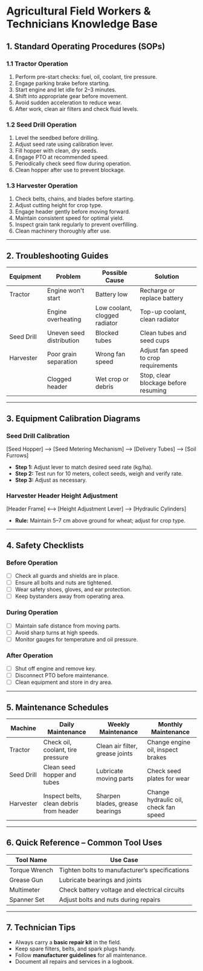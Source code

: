 # Agricultural Field Workers & Technicians Knowledge Base

## 1. Standard Operating Procedures (SOPs)

### **1.1 Tractor Operation**
1. Perform pre-start checks: fuel, oil, coolant, tire pressure.
2. Engage parking brake before starting.
3. Start engine and let idle for 2–3 minutes.
4. Shift into appropriate gear before movement.
5. Avoid sudden acceleration to reduce wear.
6. After work, clean air filters and check fluid levels.

### **1.2 Seed Drill Operation**
1. Level the seedbed before drilling.
2. Adjust seed rate using calibration lever.
3. Fill hopper with clean, dry seeds.
4. Engage PTO at recommended speed.
5. Periodically check seed flow during operation.
6. Clean hopper after use to prevent blockage.

### **1.3 Harvester Operation**
1. Check belts, chains, and blades before starting.
2. Adjust cutting height for crop type.
3. Engage header gently before moving forward.
4. Maintain consistent speed for optimal yield.
5. Inspect grain tank regularly to prevent overfilling.
6. Clean machinery thoroughly after use.

---

## 2. Troubleshooting Guides

| Equipment      | Problem                  | Possible Cause              | Solution                              |
| -------------- | ------------------------ | --------------------------- | -------------------------------------- |
| Tractor        | Engine won't start        | Battery low                 | Recharge or replace battery            |
|                | Engine overheating        | Low coolant, clogged radiator| Top-up coolant, clean radiator         |
| Seed Drill     | Uneven seed distribution  | Blocked tubes               | Clean tubes and seed cups              |
| Harvester      | Poor grain separation     | Wrong fan speed             | Adjust fan speed to crop requirements  |
|                | Clogged header            | Wet crop or debris          | Stop, clear blockage before resuming   |

---

## 3. Equipment Calibration Diagrams

### **Seed Drill Calibration**
[Seed Hopper] --> [Seed Metering Mechanism] --> [Delivery Tubes] --> [Soil Furrows]
- **Step 1:** Adjust lever to match desired seed rate (kg/ha).
- **Step 2:** Test run for 10 meters, collect seeds, weigh and verify rate.
- **Step 3:** Adjust as necessary.

### **Harvester Header Height Adjustment**
[Header Frame] <--> [Height Adjustment Lever] --> [Hydraulic Cylinders]
- **Rule:** Maintain 5–7 cm above ground for wheat; adjust for crop type.

---

## 4. Safety Checklists

### **Before Operation**
- [ ] Check all guards and shields are in place.
- [ ] Ensure all bolts and nuts are tightened.
- [ ] Wear safety shoes, gloves, and ear protection.
- [ ] Keep bystanders away from operating area.

### **During Operation**
- [ ] Maintain safe distance from moving parts.
- [ ] Avoid sharp turns at high speeds.
- [ ] Monitor gauges for temperature and oil pressure.

### **After Operation**
- [ ] Shut off engine and remove key.
- [ ] Disconnect PTO before maintenance.
- [ ] Clean equipment and store in dry area.

---

## 5. Maintenance Schedules

| Machine       | Daily Maintenance                          | Weekly Maintenance              | Monthly Maintenance            |
| ------------- | ------------------------------------------ | -------------------------------- | ------------------------------ |
| Tractor       | Check oil, coolant, tire pressure          | Clean air filter, grease joints  | Change engine oil, inspect brakes|
| Seed Drill    | Clean seed hopper and tubes                 | Lubricate moving parts           | Check seed plates for wear      |
| Harvester     | Inspect belts, clean debris from header     | Sharpen blades, grease bearings  | Change hydraulic oil, check fan speed|

---

## 6. Quick Reference – Common Tool Uses
| Tool Name     | Use Case                                    |
| ------------- | ------------------------------------------- |
| Torque Wrench | Tighten bolts to manufacturer’s specifications |
| Grease Gun    | Lubricate bearings and joints               |
| Multimeter    | Check battery voltage and electrical circuits|
| Spanner Set   | Adjust bolts and nuts during repairs        |

---

## 7. Technician Tips
- Always carry a **basic repair kit** in the field.
- Keep spare filters, belts, and spark plugs handy.
- Follow **manufacturer guidelines** for all maintenance.
- Document all repairs and services in a logbook.
